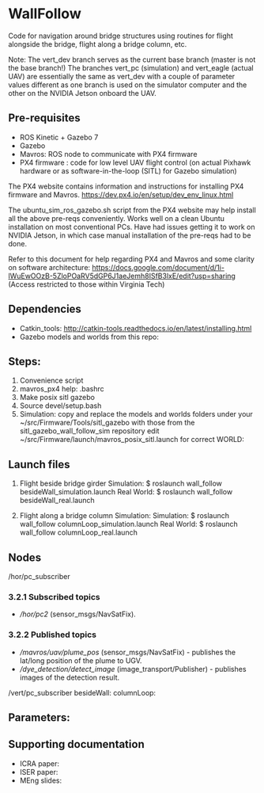 # WallFollow

Code for navigation around bridge structures using routines for flight alongside the bridge, flight along a bridge column, etc.

Note: The vert_dev branch serves as the current base branch (master is not the base branch!)
The branches vert_pc (simulation) and vert_eagle (actual UAV) are essentially the same as vert_dev with a couple of parameter values different as one branch is used on the simulator computer and the other on the NVIDIA Jetson onboard the UAV.


## Pre-requisites
* ROS Kinetic + Gazebo 7
* Gazebo
* Mavros: ROS node to communicate with PX4 firmware
* PX4 firmware : code for low level UAV flight control (on actual Pixhawk hardware or as software-in-the-loop (SITL) for Gazebo simulation)

The PX4 website contains information and instructions for installing PX4 firmware and Mavros. https://dev.px4.io/en/setup/dev_env_linux.html

The ubuntu_sim_ros_gazebo.sh script from the PX4 website may help install all the above pre-reqs conveniently. Works well on a clean Ubuntu installation on most conventional PCs. Have had issues getting it to work on NVIDIA Jetson, in which case manual installation of the pre-reqs had to be done.

Refer to this document for help regarding PX4 and Mavros and some clarity on software architecture: https://docs.google.com/document/d/1i-lWuEwOOzB-5ZloPOaRV5dGP6J1aeJemh8ISfB3lxE/edit?usp=sharing (Access restricted to those within Virginia Tech)

## Dependencies
* Catkin_tools: http://catkin-tools.readthedocs.io/en/latest/installing.html
* Gazebo models and worlds from this repo: 

## Steps:
1. Convenience script
2. mavros_px4 help: .bashrc
3. Make posix sitl gazebo
4. Source devel/setup.bash
5. Simulation:  copy and replace the models and worlds folders under your ~/src/Firmware/Tools/sitl_gazebo with those from the sitl_gazebo_wall_follow_sim repository
 edit ~/src/Firmware/launch/mavros_posix_sitl.launch for correct WORLD: <arg name="world" default="$(find mavlink_sitl_gazebo)/worlds/2_wall_new.world"/>

## Launch files
1. Flight beside bridge girder
Simulation: $ roslaunch wall_follow besideWall_simulation.launch
Real World: $ roslaunch wall_follow besideWall_real.launch 

2. Flight along a bridge column
Simulation: 
Simulation: $ roslaunch wall_follow columnLoop_simulation.launch
Real World: $ roslaunch wall_follow columnLoop_real.launch 

## Nodes
/hor/pc_subscriber
### 3.2.1 Subscribed topics
* */hor/pc2* (sensor_msgs/NavSatFix).

### 3.2.2 Published topics

* */mavros/uav/plume_pos* (sensor_msgs/NavSatFix) - publishes the lat/long position of the plume to UGV.
* */dye_detection/detect_image* (image_transport/Publisher) - publishes images of the detection result.

/vert/pc_subscriber
besideWall:
columnLoop:



## Parameters:


## Supporting documentation
* ICRA paper:
* ISER paper:
* MEng slides:
